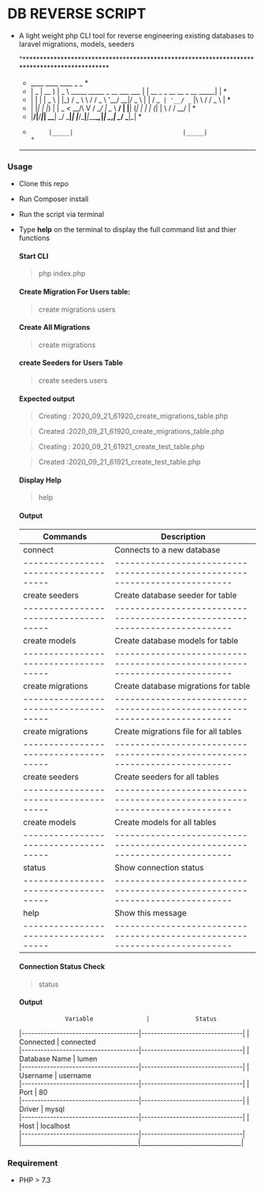# DB REVERSE SCRIPT

+ A light weight php CLI tool for reverse engineering existing databases to laravel migrations, models, seeders

    "*********************************************************************************************
    *  ____  ____     ____                                  _                                _  * 
    * |  _ \| __ )   |  _ \ _____   _____ _ __ ___  ___    | |    __ _ _ __ __ _ __    _____| | *
    * | | | |  _ \   | |_) / _ \ \ / / _ \ '__/ __|/ _ \   | |   / _` | '__/ _` |\ \  / / _ \ | *
    * | |_| | |_) |  |  _ <  __/\ V /  __/ |  \__ \  __/   | |__| (_| | | | (_| | \ \/ /  __/ | *
    * |____/|____/___|_| \_\___| \_/ \___|_|  |___/\___|___|_____\__,_|_|  \__,_|  \__/ \___|_| *
    *          |_____|                               |_____|                                    *
    *                                                                                           *   *********************************************************************************************

### Usage

+ Clone this repo
+ Run Composer install
+ Run the script via terminal 
+ Type **help** on the terminal to display the full command list and thier functions

    #### Start CLI

    > php index.php

    #### Create Migration For Users table: 

    > create migrations users

    #### Create All Migrations

    > create migrations

    #### create Seeders for Users Table

    > create seeders users

    #### Expected output

    > Creating : 2020_09_21_61920_create_migrations_table.php

    > Created :2020_09_21_61920_create_migrations_table.php

    > Creating : 2020_09_21_61921_create_test_table.php

    > Created :2020_09_21_61921_create_test_table.php

    #### Display Help

    > help

    #### Output

    |              Commands               |                                Description                                |
    |-------------------------------------|---------------------------------------------------------------------------|
    | connect                             | Connects to a new database                                                |
    |-------------------------------------|---------------------------------------------------------------------------|
    | create seeders <table-name>         | Create database seeder for <table-name> table                             |
    |-------------------------------------|---------------------------------------------------------------------------|
    | create models <table-name>          | Create database models for <table-name> table                             |
    |-------------------------------------|---------------------------------------------------------------------------|
    | create migrations <table-name>      | Create database migrations for <table-name> table                         |
    |-------------------------------------|---------------------------------------------------------------------------|
    | create migrations                   | Create migrations file for all tables                                     |
    |-------------------------------------|---------------------------------------------------------------------------|
    | create seeders                      | Create seeders for all tables                                             |
    |-------------------------------------|---------------------------------------------------------------------------|
    | create models                       | Create models for all tables                                              |
    |-------------------------------------|---------------------------------------------------------------------------|
    | status                              | Show connection status                                                    |
    |-------------------------------------|---------------------------------------------------------------------------|
    | help                                | Show this message                                                         |
    |-------------------------------------|---------------------------------------------------------------------------|

    #### Connection Status Check

    >status 

    #### Output

                   Variable               |             Status              
    |-------------------------------------|--------------------------------|
    |    Connected                        | connected            
    |-------------------------------------|--------------------------------|
    |    Database Name                    | lumen              
    |-------------------------------------|--------------------------------|
    |    Username                         | username            
    |-------------------------------------|--------------------------------|
    |    Port                             | 80                
    |-------------------------------------|--------------------------------|
    |    Driver                           | mysql              
    |-------------------------------------|--------------------------------|
    |    Host                             | localhost                
    |-------------------------------------|--------------------------------|
    |_____________________________________|________________________________|



### Requirement

+ PHP > 7.3
